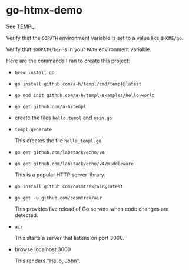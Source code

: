 # go-htmx-demo

See [TEMPL](https://templ.guide/).

Verify that the `GOPATH` environment variable is set to a value like `$HOME/go`.

Verify that `$GOPATH/bin` is in your `PATH` environment variable.

Here are the commands I ran to create this project:

- `brew install go`
- `go install github.com/a-h/templ/cmd/templ@latest`
- `go mod init github.com/a-h/templ-examples/hello-world`
- `go get github.com/a-h/templ`
- create the files `hello.templ` and `main.go`
- `templ generate`

  This creates the file `hello_templ.go`.

- `go get github.com/labstack/echo/v4`
- `go get github.com/labstack/echo/v4/middleware`

  This is a popular HTTP server library.

- `go install github.com/cosmtrek/air@latest`
- `go get -u github.com/cosmtrek/air`

  This provides live reload of Go servers when code changes are detected.

- `air`

  This starts a server that listens on port 3000.

- browse localhost:3000

  This renders "Hello, John".
